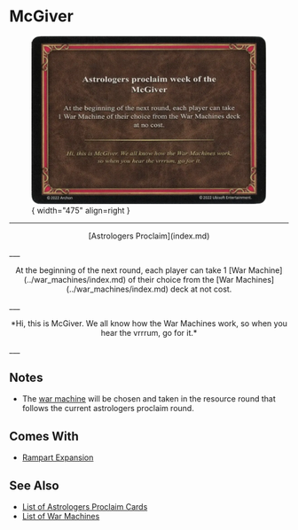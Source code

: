 # McGiver

<figure markdown="span">

![McGiver](../assets/astrologers_proclaim-mcgiver.webp){ width="475" align=right }

</figure>

___
<p style="text-align: center;" markdown>[Astrologers Proclaim](index.md)</p>
___
<p style="text-align: center;" markdown>At the beginning of the next round, each player can take 1 [War Machine](../war_machines/index.md) of their choice from the [War Machines](../war_machines/index.md) deck at not cost.</p>
___
<p style="text-align: center;" markdown>*Hi, this is McGiver. We all know how the War Machines work, so when you hear the vrrrum, go for it.*</p>
___


## Notes

- The [war machine](../war_machines/index.md) will be chosen and taken in the resource round that follows the current astrologers proclaim round.


## Comes With

- [Rampart Expansion](../content/rampart_expansion.md)


## See Also

- [List of Astrologers Proclaim Cards](index.md)
- [List of War Machines](../war_machines/index.md)
